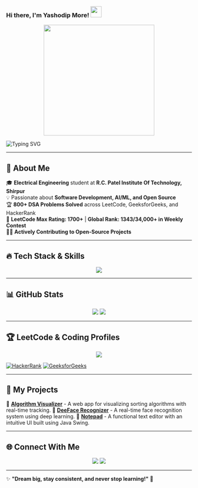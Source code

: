 ### Hi there, I'm Yashodip More! <img src="https://media.giphy.com/media/hvRJCLFzcasrR4ia7z/giphy.gif" width="30px">

<p align="center">
  <img src="[assests/3d-rendering-cartoon-like-man-working-computer.jpg](https://cdn3d.iconscout.com/3d/premium/thumb/coder-works-on-laptop-3d-illustration-download-in-png-blend-fbx-gltf-file-formats--online-work-conversation-remote-from-home-programmer-character-pack-professionals-illustrations-8949198.png?f=webp)" width="300px">
</p>

![Typing SVG](https://readme-typing-svg.herokuapp.com?color=F72585&size=22&center=true&vCenter=true&width=800&lines=Welcome+to+my+GitHub+Profile!;Passionate+Software+Developer;DSA+Enthusiast+%7C+AI+%7C+ML;Open+Source+Contributor;Lifelong+Learner!+%F0%9F%9A%80)

---

## 🚀 About Me

🎓 **Electrical Engineering** student at **R.C. Patel Institute Of Technology, Shirpur**  
💡 Passionate about **Software Development, AI/ML, and Open Source**  
🏆 **800+ DSA Problems Solved** across LeetCode, GeeksforGeeks, and HackerRank  
🎯 **LeetCode Max Rating: 1700+** | **Global Rank: 1343/34,000+ in Weekly Contest**  
👨‍💻 **Actively Contributing to Open-Source Projects**  

---

## 🔥 Tech Stack & Skills

<p align="center">
  <img src="https://skillicons.dev/icons?i=java,c,cpp,python,javascript,html,css,bootstrap,tailwind,git,github,vscode" />
</p>

---

## 📊 GitHub Stats

<p align="center">
  <img src="https://github-readme-stats.vercel.app/api?username=yashodipmore&show_icons=true&theme=radical" />
  <img src="https://github-readme-streak-stats.herokuapp.com/?user=yashodipmore&theme=radical" />
</p>

---

## 🏆 LeetCode & Coding Profiles

<p align="center">
  <a href="https://leetcode.com/NonCSCoderIN/">
    <img src="https://leetcard.jacoblin.cool/NonCSCoderIN?theme=dark&font=Montserrat" />
  </a>
</p>

[![HackerRank](https://img.shields.io/badge/-HackerRank-2EC866?style=for-the-badge&logo=HackerRank&logoColor=white)](https://www.hackerrank.com/profile/yashodipmore2004)
[![GeeksforGeeks](https://img.shields.io/badge/-GeeksforGeeks-1F8F59?style=for-the-badge&logo=GeeksforGeeks&logoColor=white)](https://www.geeksforgeeks.org/user/yashodipmore09/)

---

## 🚀 My Projects

🔹 [**Algorithm Visualizer**](https://github.com/yashodipmore/Algorithm-Explorer) - A web app for visualizing sorting algorithms with real-time tracking.
🔹 [**DeeFace Recognizer**](https://github.com/yashodipmore/FaceRecognitionSystem) - A real-time face recognition system using deep learning.
🔹 [**Notepad**](https://github.com/yashodipmore/Notepad---NonCSCoder) - A functional text editor with an intuitive UI built using Java Swing.

---

## 🌐 Connect With Me

<p align="center">
  <a href="https://linkedin.com/in/yashodipmore22"><img src="https://img.shields.io/badge/-LinkedIn-0077B5?style=for-the-badge&logo=linkedin&logoColor=white" /></a>
  <a href="https://github.com/yashodipmore"><img src="https://img.shields.io/badge/-GitHub-181717?style=for-the-badge&logo=github&logoColor=white" /></a>
</p>

---

✨ **"Dream big, stay consistent, and never stop learning!"** 🚀
